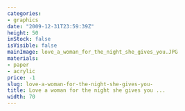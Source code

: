 ```yaml
---
categories:
- graphics
date: "2009-12-31T23:59:39Z"
height: 50
inStock: false
isVisible: false
mainImage: love_a_woman_for_the_night_she_gives_you.JPG
materials:
- paper
- acrylic
price: -1
slug: love-a-woman-for-the-night-she-gives-you-
title: Love a woman for the night she gives you ...
width: 70
---
```


